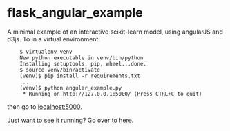 flask_angular_example
=====================

A minimal example of an interactive scikit-learn model, using angularJS and d3js.  To in a 
virtual environment:

```
	$ virtualenv venv
	New python executable in venv/bin/python
	Installing setuptools, pip, wheel...done.
	$ source venv/bin/activate
	(venv)$ pip install -r requirements.txt 
	...
	(venv)$ python angular_example.py 
	 * Running on http://127.0.0.1:5000/ (Press CTRL+C to quit)
```
then go to [localhost:5000](http://localhost:5000/).  

Just want to see it running?  Go over to [here](http://angulardemo.colindcarroll.com/).
